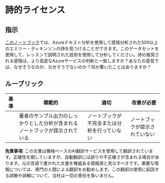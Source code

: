 # 詩的ライセンス

## 指示

[このノートブック](https://www.kaggle.com/jenlooper/emily-dickinson-word-frequency)では、Azureテキスト分析を使用して感情分析された500以上のエミリー・ディキンソンの詩を見つけることができます。このデータセットを使用して、レッスンで説明された技術を使用して分析してください。詩の推奨される感情は、より高度なAzureサービスの判断と一致しますか？あなたの意見では、なぜそうなのか、なぜそうでないのか？何か驚いたことはありますか？

## ルーブリック

| 基準     | 模範的                                                                        | 適切                                                 | 改善が必要                 |
| -------- | -------------------------------------------------------------------------- | --------------------------------------------------- | ------------------------ |
|          | 著者のサンプル出力のしっかりとした分析が含まれるノートブックが提示されている | ノートブックが不完全または分析を行っていない        | ノートブックが提示されていない |

**免責事項**:
この文書は機械ベースのAI翻訳サービスを使用して翻訳されています。正確性を期していますが、自動翻訳には誤りや不正確さが含まれる場合があります。元の言語で書かれた文書を権威ある情報源と見なすべきです。重要な情報については、専門の人間による翻訳をお勧めします。この翻訳の使用に起因する誤解や誤解について、当社は一切の責任を負いません。